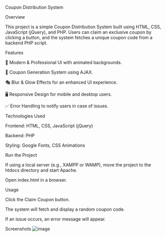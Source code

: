 Coupon Distribution System

Overview

This project is a simple Coupon Distribution System built using HTML, CSS, JavaScript (jQuery), and PHP. Users can claim an exclusive coupon by clicking a button, and the system fetches a unique coupon code from a backend PHP script.

Features

🎨 Modern & Professional UI with animated backgrounds.

🎁 Coupon Generation System using AJAX.

🎭 Blur & Glow Effects for an enhanced UI experience.

🖥️ Responsive Design for mobile and desktop users.

✅ Error Handling to notify users in case of issues.

Technologies Used

Frontend: HTML, CSS, JavaScript (jQuery)

Backend: PHP

Styling: Google Fonts, CSS Animations

Run the Project

If using a local server (e.g., XAMPP or WAMP), move the project to the htdocs directory and start Apache.

Open index.html in a browser.

Usage

Click the Claim Coupon button.

The system will fetch and display a random coupon code.

If an issue occurs, an error message will appear.

Screenshots
![image](https://github.com/user-attachments/assets/eb6d7cc7-f621-41c6-ba9b-52e562a168a1)
